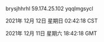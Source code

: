 brysjhhrhl 59.174.25.102 yqqlmgsycl

2021年 12月 12日 星期日 02:42:18 CST

2021年 12月 11日 星期六 18:42:18 GMT
